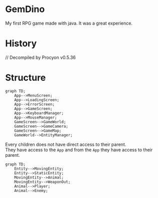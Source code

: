 # GemDino

My first RPG game made with java. It was a great experience.

# History

// Decompiled by Procyon v0.5.36

# Structure

```mermaid
graph TD;
    App-->MenuScreen;
    App-->LoadingScreen;
    App-->ErrorScreen;
    App-->GameScreen;
    App-->KeyboardManager;
    App-->MouseManager;
    GameScreen-->GameWorld;
    GameScreen-->GameCamera;
    GameScreen-->GameMap;
    GameWorld-->EntityManager;
```

Every children does not have direct access to their parent.\
They have access to the `App` and from the `App` they have access to their parent.

```mermaid
graph TD;
    Entity-->MovingEntity;
    Entity-->StaticEntity;
    MovingEntity-->Animal;
    MovingEntity-->WeaponOut;
    Animal-->Player;
    Animal-->Enemy;
```